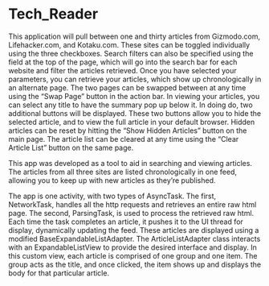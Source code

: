 Tech_Reader
===========

This application will pull between one and thirty articles from Gizmodo.com, Lifehacker.com, and Kotaku.com.
These sites can be toggled individually using the three checkboxes. Search filters can also be specified using the field 
at the top of the page, which will go into the search bar for each website and filter the articles retrieved. Once you 
have selected your parameters, you can retrieve your articles, which show up chronologically in an alternate page. The 
two pages can be swapped between at any time using the “Swap Page” button in the action bar. In viewing your articles, 
you can select any title to have the summary pop up below it. In doing do, two additional buttons will be displayed. 
These two buttons allow you to hide the selected article, and to view the full article in your default browser. Hidden 
articles can be reset by hitting the “Show Hidden Articles” button on the main page. The article list can be cleared at 
any time using the “Clear Article List” button on the same page.

This app was developed as a tool to aid in searching and viewing articles. The articles from all three sites are 
listed chronologically in one feed, allowing you to keep up with new articles as they’re published.

The app is one activity, with two types of AsyncTask. The first, NetworkTask, handles all the http requests and 
retrieves an entire raw html page. The second, ParsingTask, is used to process the retrieved raw html. Each time the task 
completes an article, it pushes it to the UI thread for display, dynamically updating the feed. These articles are 
displayed using a modified BaseExpandableListAdapter. The ArticleListAdapter class interacts with an ExpandableListView 
to provide the desired interface and display. In this custom view, each article is comprised of one group and one item. 
The group acts as the title, and once clicked, the item shows up and displays the body for that particular article.
